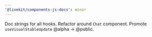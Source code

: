 ```yaml
---
'@livekit/components-js-docs': minor
---
```


Doc strings for all hooks. Refactor around `Chat` component. Promote `useVisualStableUpdate` @alpha -> @public.
